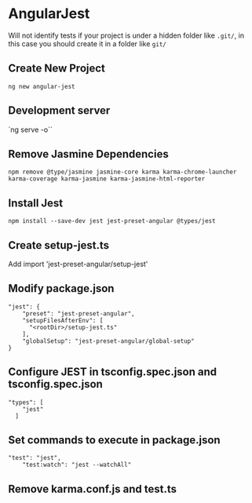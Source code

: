 # AngularJest

Will not identify tests if your project is under a hidden folder like `.git/`, in this case you should create it in a folder like `git/`

## Create New Project
`ng new angular-jest`

## Development server
`ng serve -o``

## Remove Jasmine Dependencies
`npm remove @type/jasmine jasmine-core karma karma-chrome-launcher karma-coverage karma-jasmine karma-jasmine-html-reporter`

## Install Jest
`npm install --save-dev jest jest-preset-angular @types/jest`

## Create setup-jest.ts
Add import 'jest-preset-angular/setup-jest'

## Modify package.json
```
"jest": {
    "preset": "jest-preset-angular",
    "setupFilesAfterEnv": [
      "<rootDir>/setup-jest.ts"
    ],
    "globalSetup": "jest-preset-angular/global-setup"
}
```

## Configure JEST in tsconfig.spec.json and tsconfig.spec.json
```
"types": [
    "jest"
  ]
```

## Set commands to execute in package.json

```
"test": "jest",
    "test:watch": "jest --watchAll"
```

## Remove karma.conf.js and test.ts
